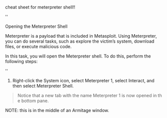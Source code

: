  cheat sheet for meterpreter shell!!

''

 Opening the Meterpreter Shell

Meterpreter is a payload that is included in Metasploit. Using Meterpreter, you can do several tasks, such as explore the victim’s system, download files, or execute malicious code.

In this task, you will open the Meterpreter shell. To do this, perform the following steps:

''


1. Right-click the System icon, select Meterpreter 1, select Interact, and then select Meterpreter Shell.

> Notice that a new tab with the name Meterpreter 1 is now opened in th  e bottom pane.


NOTE: this is in the middle of an Armitage window. 
